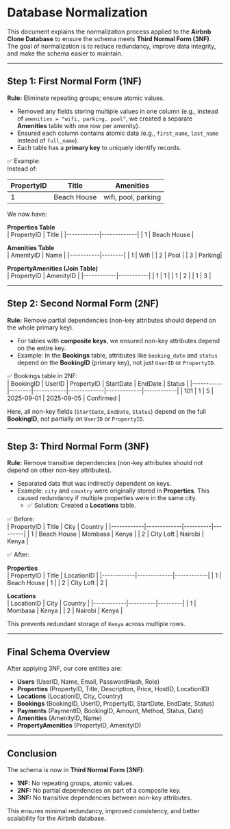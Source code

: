 # Database Normalization

This document explains the normalization process applied to the **Airbnb Clone Database** to ensure the schema meets **Third Normal Form (3NF)**. The goal of normalization is to reduce redundancy, improve data integrity, and make the schema easier to maintain.

---

## Step 1: First Normal Form (1NF)
**Rule:** Eliminate repeating groups; ensure atomic values.

- Removed any fields storing multiple values in one column (e.g., instead of `amenities = "wifi, parking, pool"`, we created a separate **Amenities** table with one row per amenity).
- Ensured each column contains atomic data (e.g., `first_name`, `last_name` instead of `full_name`).
- Each table has a **primary key** to uniquely identify records.

✅ Example:  
Instead of:

| PropertyID | Title       | Amenities            |
|------------|-------------|----------------------|
| 1          | Beach House | wifi, pool, parking  |

We now have:

**Properties Table**  
| PropertyID | Title       |
|------------|-------------|
| 1          | Beach House |

**Amenities Table**  
| AmenityID | Name   |
|-----------|--------|
| 1         | Wifi   |
| 2         | Pool   |
| 3         | Parking|

**PropertyAmenities (Join Table)**  
| PropertyID | AmenityID |
|------------|-----------|
| 1          | 1         |
| 1          | 2         |
| 1          | 3         |

---

## Step 2: Second Normal Form (2NF)
**Rule:** Remove partial dependencies (non-key attributes should depend on the whole primary key).

- For tables with **composite keys**, we ensured non-key attributes depend on the entire key.  
- Example: In the **Bookings** table, attributes like `booking_date` and `status` depend on the **BookingID** (primary key), not just `UserID` or `PropertyID`.

✅ Bookings table in 2NF:  
| BookingID | UserID | PropertyID | StartDate   | EndDate     | Status     |
|-----------|--------|------------|-------------|-------------|------------|
| 101       | 1      | 5          | 2025-09-01  | 2025-09-05  | Confirmed  |

Here, all non-key fields (`StartDate`, `EndDate`, `Status`) depend on the full **BookingID**, not partially on `UserID` or `PropertyID`.

---

## Step 3: Third Normal Form (3NF)
**Rule:** Remove transitive dependencies (non-key attributes should not depend on other non-key attributes).

- Separated data that was indirectly dependent on keys.  
- Example: `city` and `country` were originally stored in **Properties**. This caused redundancy if multiple properties were in the same city.  
  - ✅ Solution: Created a **Locations** table.

✅ Before:  
| PropertyID | Title       | City     | Country |
|------------|-------------|----------|---------|
| 1          | Beach House | Mombasa  | Kenya   |
| 2          | City Loft   | Nairobi  | Kenya   |

✅ After:  

**Properties**  
| PropertyID | Title       | LocationID |
|------------|-------------|------------|
| 1          | Beach House | 1          |
| 2          | City Loft   | 2          |

**Locations**  
| LocationID | City     | Country |
|------------|----------|---------|
| 1          | Mombasa  | Kenya   |
| 2          | Nairobi  | Kenya   |

This prevents redundant storage of `Kenya` across multiple rows.

---

## Final Schema Overview
After applying 3NF, our core entities are:

- **Users** (UserID, Name, Email, PasswordHash, Role)
- **Properties** (PropertyID, Title, Description, Price, HostID, LocationID)
- **Locations** (LocationID, City, Country)
- **Bookings** (BookingID, UserID, PropertyID, StartDate, EndDate, Status)
- **Payments** (PaymentID, BookingID, Amount, Method, Status, Date)
- **Amenities** (AmenityID, Name)
- **PropertyAmenities** (PropertyID, AmenityID)

---

## Conclusion
The schema is now in **Third Normal Form (3NF)**:
- **1NF:** No repeating groups, atomic values.  
- **2NF:** No partial dependencies on part of a composite key.  
- **3NF:** No transitive dependencies between non-key attributes.  

This ensures minimal redundancy, improved consistency, and better scalability for the Airbnb database.

